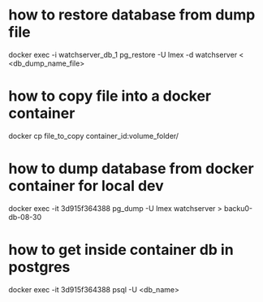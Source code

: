 how to restore database from dump file 
====================================================
docker exec -i watchserver_db_1 pg_restore -U lmex -d watchserver < <db_dump_name_file>


how to copy file into a docker container 
====================================================
docker cp file_to_copy container_id:volume_folder/


how to dump database from docker container for local dev 
============================================================
docker exec -it 3d915f364388 pg_dump -U lmex watchserver > backu0-db-08-30


how to get inside container db in postgres
============================================================
docker exec -it 3d915f364388 psql -U <user> <db_name>
